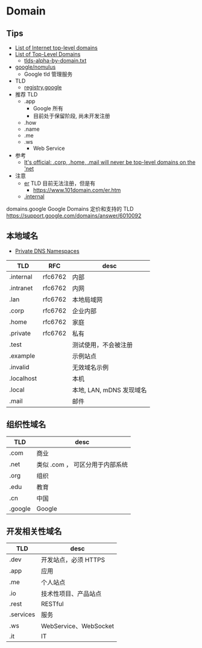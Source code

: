 # Domain

## Tips

- [List of Internet top-level domains](https://en.wikipedia.org/wiki/List_of_Internet_top-level_domains)
- [List of Top-Level Domains](https://www.icann.org/resources/pages/tlds-2012-02-25-en)
  - [tlds-alpha-by-domain.txt](http://data.iana.org/TLD/tlds-alpha-by-domain.txt)
- [google/nomulus](https://github.com/google/nomulus/)
  - Google tld 管理服务
- TLD
  - [registry.google](https://registry.google)
- 推荐 TLD
  - .app
    - Google 所有
    - 目前处于保留阶段, 尚未开发注册
  - .how
  - .name
  - .me
  - .ws
    - Web Service
- 参考
  - [It's official: .corp, .home, .mail will never be top-level domains on the 'net](https://forums.theregister.com/forum/all/2018/02/12/icann_corp_home_mail_gtlds/)
- 注意
  - [er](http://www.iana.org/domains/root/db/er.html) TLD 目前无法注册，但是有
    - https://www.101domain.com/er.htm
  - [.internal](https://tools.ietf.org/html/draft-wkumari-dnsop-internal-00)

domains.google
Google Domains 定价和支持的 TLD
https://support.google.com/domains/answer/6010092

## 本地域名

- [Private DNS Namespaces](https://tools.ietf.org/html/rfc6762#appendix-G)

| TLD        | RFC     | desc                     |
| ---------- | ------- | ------------------------ |
| .internal  | rfc6762 | 内部                     |
| .intranet  | rfc6762 | 内网                     |
| .lan       | rfc6762 | 本地局域网               |
| .corp      | rfc6762 | 企业内部                 |
| .home      | rfc6762 | 家庭                     |
| .private   | rfc6762 | 私有                     |
| .test      |         | 测试使用，不会被注册     |
| .example   |         | 示例站点                 |
| .invalid   |         | 无效域名示例             |
| .localhost |         | 本机                     |
| .local     |         | 本地, LAN, mDNS 发现域名 |
| .mail      |         | 邮件                     |

## 组织性域名

| TLD     | desc                            |
| ------- | ------------------------------- |
| .com    | 商业                            |
| .net    | 类似 .com ， 可区分用于内部系统 |
| .org    | 组织                            |
| .edu    | 教育                            |
| .cn     | 中国                            |
| .google | Google                          |

## 开发相关性域名

| TLD       | desc                  |
| --------- | --------------------- |
| .dev      | 开发站点，必须 HTTPS  |
| .app      | 应用                  |
| .me       | 个人站点              |
| .io       | 技术性项目、产品站点  |
| .rest     | RESTful               |
| .services | 服务                  |
| .ws       | WebService、WebSocket |
| .it       | IT                    |
